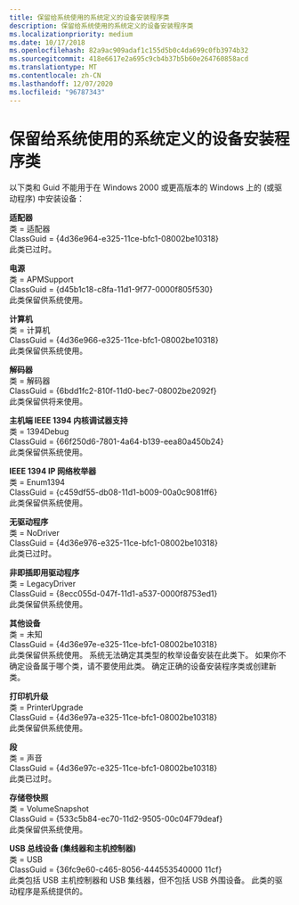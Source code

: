 ```yaml
---
title: 保留给系统使用的系统定义的设备安装程序类
description: 保留给系统使用的系统定义的设备安装程序类
ms.localizationpriority: medium
ms.date: 10/17/2018
ms.openlocfilehash: 82a9ac909adaf1c155d5b0c4da699c0fb3974b32
ms.sourcegitcommit: 418e6617e2a695c9cb4b37b5b60e264760858acd
ms.translationtype: MT
ms.contentlocale: zh-CN
ms.lasthandoff: 12/07/2020
ms.locfileid: "96787343"
---
```

# <a name="system-defined-device-setup-classes-reserved-for-system-use"></a>保留给系统使用的系统定义的设备安装程序类


以下类和 Guid 不能用于在 Windows 2000 或更高版本的 Windows 上的 (或驱动程序) 中安装设备：

**适配器**<br/>
类 = 适配器<br/>
ClassGuid = {4d36e964-e325-11ce-bfc1-08002be10318}<br/>
此类已过时。

**电源**<br/>
类 = APMSupport<br/>
ClassGuid = {d45b1c18-c8fa-11d1-9f77-0000f805f530}<br/>
此类保留供系统使用。

<a href="" id="computer-"></a>**计算机**<br/>
类 = 计算机<br/>
ClassGuid = {4d36e966-e325-11ce-bfc1-08002be10318}<br/>
此类保留供系统使用。

<a href="" id="decoders-"></a>**解码器**<br/>
类 = 解码器<br/>
ClassGuid = {6bdd1fc2-810f-11d0-bec7-08002be2092f}<br/>
此类保留供将来使用。

**主机端 IEEE 1394 内核调试器支持**<br/>
类 = 1394Debug<br/>
ClassGuid = {66f250d6-7801-4a64-b139-eea80a450b24}<br/>
此类保留供系统使用。

**IEEE 1394 IP 网络枚举器**<br/>
类 = Enum1394<br/>
ClassGuid = {c459df55-db08-11d1-b009-00a0c9081ff6}<br/>
此类保留供系统使用。

**无驱动程序**<br/>
类 = NoDriver<br/>
ClassGuid = {4d36e976-e325-11ce-bfc1-08002be10318}<br/>
此类已过时。

<a href="" id="non-plug-and-play-drivers-"></a>**非即插即用驱动程序**<br/>
类 = LegacyDriver<br/>
ClassGuid = {8ecc055d-047f-11d1-a537-0000f8753ed1}<br/>
此类保留供系统使用。

<a href="" id="other-devices-"></a>**其他设备**<br/>
类 = 未知<br/>
ClassGuid = {4d36e97e-e325-11ce-bfc1-08002be10318}<br/>
此类保留供系统使用。 系统无法确定其类型的枚举设备安装在此类下。 如果你不确定设备属于哪个类，请不要使用此类。 确定正确的设备安装程序类或创建新类。

<a href="" id="printer-upgrade-"></a>**打印机升级**<br/>
类 = PrinterUpgrade<br/>
ClassGuid = {4d36e97a-e325-11ce-bfc1-08002be10318}<br/>
此类保留供系统使用。

<a href="" id="sound-"></a>**段**<br/>
类 = 声音<br/>
ClassGuid = {4d36e97c-e325-11ce-bfc1-08002be10318}<br/>
此类已过时。

**存储卷快照**<br/>
类 = VolumeSnapshot<br/>
ClassGuid = {533c5b84-ec70-11d2-9505-00c04F79deaf}<br/>
此类保留供系统使用。

**USB 总线设备 (集线器和主机控制器)**<br/>
类 = USB<br/>
ClassGuid = {36fc9e60-c465-8056-444553540000 11cf}<br/>
此类包括 USB 主机控制器和 USB 集线器，但不包括 USB 外围设备。 此类的驱动程序是系统提供的。

 

 





